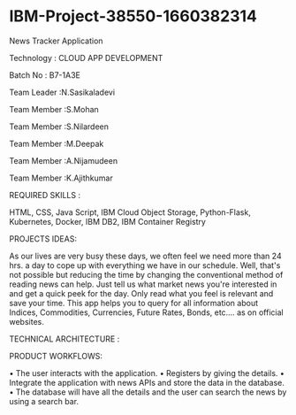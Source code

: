 # IBM-Project-38550-1660382314
News Tracker Application

Technology : CLOUD APP DEVELOPMENT

Batch No : B7-1A3E

Team Leader :N.Sasikaladevi 

Team Member :S.Mohan

Team Member :S.Nilardeen

Team Member :M.Deepak

Team Member :A.Nijamudeen

Team Member :K.Ajithkumar

REQUIRED SKILLS :

HTML, CSS, Java Script, IBM Cloud Object Storage, Python-Flask, Kubernetes, Docker, IBM DB2, IBM Container Registry

PROJECTS IDEAS:

As our lives are very busy these days, we often feel we need more than 24 hrs. a day to cope up with everything we have in our schedule. Well, that's not possible but reducing the time by changing the conventional method of reading news can help. Just tell us what market news you're interested in and get a quick peek for the day. Only read what you feel is relevant and save your time. This app helps you to query for all information about Indices, Commodities, Currencies, Future Rates, Bonds, etc.… as on official websites.

TECHNICAL ARCHITECTURE :

PRODUCT WORKFLOWS:

• The user interacts with the application. • Registers by giving the details. • Integrate the application with news APIs and store the data in the database. • The database will have all the details and the user can search the news by using a search bar.
